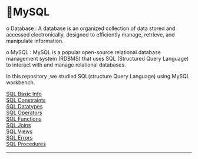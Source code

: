 # 📑MySQL

o Database : A database is an organized collection of data stored and accessed electronically, designed to efficiently manage, retrieve, and manipulate information.<br>

o MySQL : MySQL is a popular open-source relational database management system (RDBMS) that uses SQL (Structured Query Language) to interact with and manage relational databases.

In this repository ,we studied SQL(structure Query Language) using MySQL workbench.


<a href="https://github.com/disha-satpute/MySQL/blob/main/Notes/sql_basic.md">SQL Basic Info</a> <br/>
<a href="https://github.com/disha-satpute/MySQL/blob/main/Notes/sql_constraints.md">SQL Constraints</a> <br/>
<a href="https://github.com/disha-satpute/MySQL/blob/main/Notes/sql_datatypes.md">SQL Datatypes</a> <br/>
<a href="https://github.com/disha-satpute/MySQL/blob/main/Notes/sql_operators.md">SQL Operators</a> <br/>
<a href="https://github.com/disha-satpute/MySQL/blob/main/Notes/sql_functions.md">SQL Functions</a> <br/>
<a href="https://github.com/disha-satpute/MySQL/blob/main/Notes/sql_joins.md">SQL Joins</a> <br/>
<a href="https://github.com/disha-satpute/MySQL/blob/main/Notes/sql_views.md">SQL Views</a> <br/>
<a href="https://github.com/disha-satpute/MySQL/blob/main/Notes/sql_errors.md">SQL Errors</a> <br/>
<a href="https://github.com/disha-satpute/MySQL/blob/main/Notes/mysql_procedures.md">SQL Procedures</a> <br/>

<hr/>
